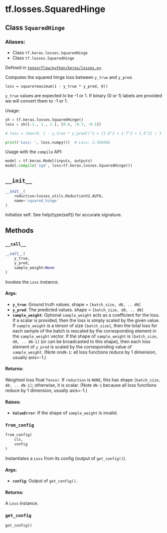 <div itemscope itemtype="http://developers.google.com/ReferenceObject">
<meta itemprop="name" content="tf.losses.SquaredHinge" />
<meta itemprop="path" content="Stable" />
<meta itemprop="property" content="__call__"/>
<meta itemprop="property" content="__init__"/>
<meta itemprop="property" content="from_config"/>
<meta itemprop="property" content="get_config"/>
</div>

# tf.losses.SquaredHinge

## Class `SquaredHinge`



### Aliases:

* Class `tf.keras.losses.SquaredHinge`
* Class `tf.losses.SquaredHinge`



Defined in [`tensorflow/python/keras/losses.py`](/code/stable/tensorflow/python/keras/losses.py).

Computes the squared hinge loss between `y_true` and `y_pred`.

`loss = square(maximum(1 - y_true * y_pred, 0))`

`y_true` values are expected to be -1 or 1. If binary (0 or 1) labels are
provided we will convert them to -1 or 1.

Usage:

```python
sh = tf.keras.losses.SquaredHinge()
loss = sh([-1., 1., 1.], [0.6, -0.7, -0.5])

# loss = (max(0, 1 - y_true * y_pred))^2 = [1.6^2 + 1.7^2 + 1.5^2] / 3

print('Loss: ', loss.numpy())  # Loss: 2.566666
```

Usage with the `compile` API:

```python
model = tf.keras.Model(inputs, outputs)
model.compile('sgd', loss=tf.keras.losses.SquaredHinge())
```

<h2 id="__init__"><code>__init__</code></h2>

``` python
__init__(
    reduction=losses_utils.ReductionV2.AUTO,
    name='squared_hinge'
)
```

Initialize self.  See help(type(self)) for accurate signature.



## Methods

<h3 id="__call__"><code>__call__</code></h3>

``` python
__call__(
    y_true,
    y_pred,
    sample_weight=None
)
```

Invokes the `Loss` instance.

#### Args:

* <b>`y_true`</b>: Ground truth values. shape = `[batch_size, d0, .. dN]`
* <b>`y_pred`</b>: The predicted values. shape = `[batch_size, d0, .. dN]`
* <b>`sample_weight`</b>: Optional `sample_weight` acts as a
    coefficient for the loss. If a scalar is provided, then the loss is
    simply scaled by the given value. If `sample_weight` is a tensor of size
    `[batch_size]`, then the total loss for each sample of the batch is
    rescaled by the corresponding element in the `sample_weight` vector. If
    the shape of `sample_weight` is `[batch_size, d0, .. dN-1]` (or can be
    broadcasted to this shape), then each loss element of `y_pred` is scaled
    by the corresponding value of `sample_weight`. (Note on`dN-1`: all loss
    functions reduce by 1 dimension, usually axis=-1.)


#### Returns:

Weighted loss float `Tensor`. If `reduction` is `NONE`, this has
  shape `[batch_size, d0, .. dN-1]`; otherwise, it is scalar. (Note `dN-1`
  because all loss functions reduce by 1 dimension, usually axis=-1.)


#### Raises:

* <b>`ValueError`</b>: If the shape of `sample_weight` is invalid.

<h3 id="from_config"><code>from_config</code></h3>

``` python
from_config(
    cls,
    config
)
```

Instantiates a `Loss` from its config (output of `get_config()`).

#### Args:

* <b>`config`</b>: Output of `get_config()`.


#### Returns:

A `Loss` instance.

<h3 id="get_config"><code>get_config</code></h3>

``` python
get_config()
```





